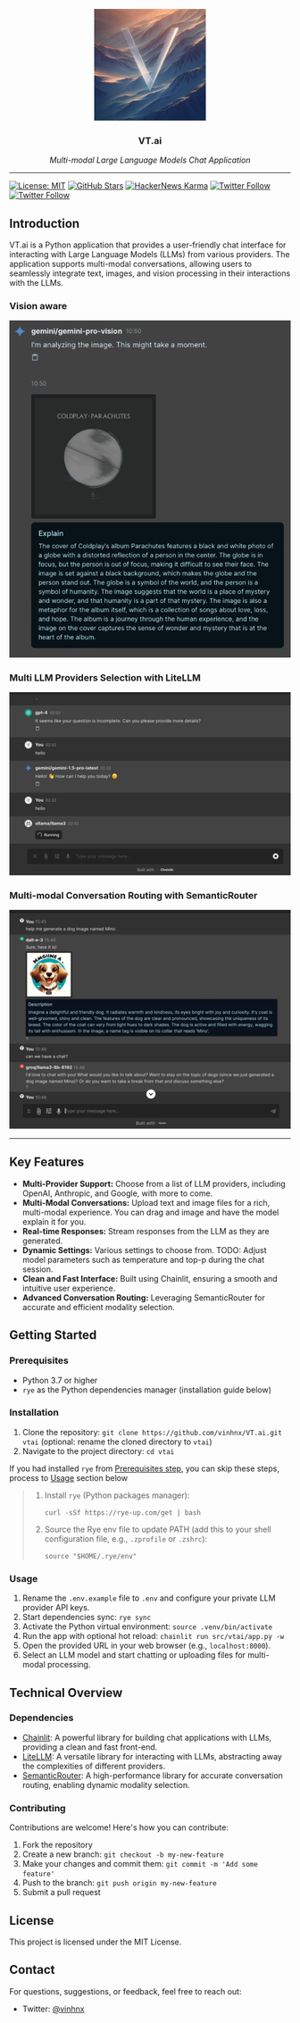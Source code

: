 <p align="center">
  <img src="./public/logo_dark.png" height="200" alt="icon" />
</p>

<h3 align="center">VT.ai</h3>

<p align="center">
  <em>Multi-modal Large Language Models Chat Application</em>
</p>

---

[![License: MIT](https://img.shields.io/badge/License-MIT-yellow.svg)](https://opensource.org/licenses/MIT)
[![GitHub Stars](https://img.shields.io/github/stars/vinhnx?style=social)](https://github.com/vinhnx)
[![HackerNews Karma](https://img.shields.io/hackernews/user-karma/vinhnx?style=social)](https://news.ycombinator.com/user?id=vinhnx)
[![Twitter Follow](https://img.shields.io/twitter/follow/vinhnx?style=social)](https://twitter.com/vinhnx)
[![Twitter Follow](https://img.shields.io/twitter/follow/vtdotai?style=social)](https://twitter.com/vtdotai)

## Introduction

VT.ai is a Python application that provides a user-friendly chat interface for interacting with Large Language Models (LLMs) from various providers. The application supports multi-modal conversations, allowing users to seamlessly integrate text, images, and vision processing in their interactions with the LLMs.

### Vision aware

![Multi-modal Conversation](./src/vtai/resources/screenshot/4.png)

### Multi LLM Providers Selection with LiteLLM

![Multi LLM Providers](./src/vtai/resources/screenshot/1.jpg)

### Multi-modal Conversation Routing with SemanticRouter

![Multi-modal Conversation](./src/vtai/resources/screenshot/2.jpg)

---

## Key Features

-   **Multi-Provider Support:** Choose from a list of LLM providers, including OpenAI, Anthropic, and Google, with more to come.
-   **Multi-Modal Conversations:** Upload text and image files for a rich, multi-modal experience. You can drag and image and have the model explain it for you.
-   **Real-time Responses:** Stream responses from the LLM as they are generated.
-   **Dynamic Settings:** Various settings to choose from. TODO: Adjust model parameters such as temperature and top-p during the chat session.
-   **Clean and Fast Interface:** Built using Chainlit, ensuring a smooth and intuitive user experience.
-   **Advanced Conversation Routing:** Leveraging SemanticRouter for accurate and efficient modality selection.

## Getting Started

### Prerequisites

-   Python 3.7 or higher
-   `rye` as the Python dependencies manager (installation guide below)

### Installation

1. Clone the repository: `git clone https://github.com/vinhnx/VT.ai.git vtai` (optional: rename the cloned directory to `vtai`)
2. Navigate to the project directory: `cd vtai`

If you had installed `rye` from [Prerequisites step](https://github.com/vinhnx/VT.ai?tab=readme-ov-file#prerequisites), you can skip these steps, process to [Usage](https://github.com/vinhnx/VT.ai?tab=readme-ov-file#usage) section below

> 1. Install `rye` (Python packages manager):
>     ```
>     curl -sSf https://rye-up.com/get | bash
>     ```
> 2. Source the Rye env file to update PATH (add this to your shell configuration file, e.g., `.zprofile` or `.zshrc`):
>     ```
>     source "$HOME/.rye/env"
>     ```

### Usage

1. Rename the `.env.example` file to `.env` and configure your private LLM provider API keys.
2. Start dependencies sync: `rye sync`
3. Activate the Python virtual environment: `source .venv/bin/activate`
4. Run the app with optional hot reload: `chainlit run src/vtai/app.py -w`
5. Open the provided URL in your web browser (e.g., `localhost:8000`).
6. Select an LLM model and start chatting or uploading files for multi-modal processing.

## Technical Overview

### Dependencies

-   [Chainlit](https://github.com/Chainlit/chainlit): A powerful library for building chat applications with LLMs, providing a clean and fast front-end.
-   [LiteLLM](https://github.com/BerriAI/litellm): A versatile library for interacting with LLMs, abstracting away the complexities of different providers.
-   [SemanticRouter](https://github.com/aurelio-labs/semantic-router): A high-performance library for accurate conversation routing, enabling dynamic modality selection.

### Contributing

Contributions are welcome! Here's how you can contribute:

1. Fork the repository
2. Create a new branch: `git checkout -b my-new-feature`
3. Make your changes and commit them: `git commit -m 'Add some feature'`
4. Push to the branch: `git push origin my-new-feature`
5. Submit a pull request

## License

This project is licensed under the MIT License.

## Contact

For questions, suggestions, or feedback, feel free to reach out:

-   Twitter: [@vinhnx](https://twitter.com/vinhnx)
